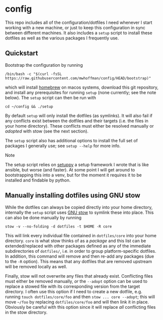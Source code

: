 # config

This repo includes all of the configuration/dotfiles I need whenever I start
working with a new machine, or just to keep this configuration in sync between
different machines. It also includes a `setup` script to install these dotfiles
as well as the various packages I frequently use.

## Quickstart

Bootstrap the configuration by running
```
/bin/bash -c "$(curl -fsSL https://raw.githubusercontent.com/mwhoffman/config/HEAD/bootstrap)"
```
which will install [homebrew] on macos systems, download this git repository,
and install any prerequisites for running `setup` (none currently; see the note
below). The `setup` script can then be run with
```
cd ~/config && ./setup
```
By default `setup` will only install the dotfiles (as symlinks). It will also
fail if any conflicts exist between the dotfiles and their targets (i.e. the
files in your home directory). These conflicts must either be resolved manually
or _adopted_ with stow (see the next section).

The `setup` script also has additional options to install the full set of
packages I generally use; see `setup --help` for more info.

> [!NOTE]  
> The setup script relies on [setuppy] a setup framework I wrote that is like
> ansible, but worse (and faster). At some point I will get around to
> bootstrapping this into a venv, but for the moment it requires it to be
> installed and findable by python.

## Manually installing dotfiles using GNU stow

While the dotfiles can always be copied directly into your home directory,
internally the `setup` script uses [GNU stow][stow] to symlink these into place.
This can also be done manually by running

```
stow -v --no-folding -d dotfiles -t $HOME -R core
```

This will link every individual file contained in `dotfiles/core` into your home
directory. `core` is what stow thinks of as a _package_ and this list can be
extended/replaced with other packages defined as any of the immediate
subdirectories of `dotfiles/`, i.e. in order to group platform-specific
dotfiles. In addition, this command will remove and then re-add any packages
(due to the `-R` option). This means that any dotfiles that are removed upstream
will be removed locally as well.

Finally, stow will not overwrite any files that already exist. Conflicting files
must either be removed manually, _or_ the `--adopt` option can be used to
replace a stowed file with its corresponding version from the target directory.
I often use this option if I need to create a new dotfile, e.g. running `touch
dotfiles/core/foo` and then `stow ... core --adopt`; this will move `~/foo` by
replacing `dotfiles/core/foo` and will then link it in place. Obviously be
careful with this option since it will replace _all_ conflicting files in the
stow directory.

[homebrew]: https://brew.sh
[stow]: https://www.gnu.org/software/stow/
[setuppy]: https://github.com/mwhoffman/setuppy
